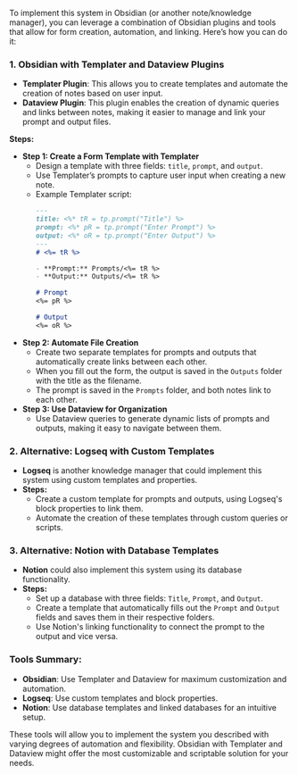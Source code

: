 To implement this system in Obsidian (or another note/knowledge manager), you can leverage a combination of Obsidian plugins and tools that allow for form creation, automation, and linking. Here’s how you can do it:

### 1. Obsidian with Templater and Dataview Plugins

- **Templater Plugin**: This allows you to create templates and automate the creation of notes based on user input.
- **Dataview Plugin**: This plugin enables the creation of dynamic queries and links between notes, making it easier to manage and link your prompt and output files.

**Steps:**

- **Step 1: Create a Form Template with Templater**
  - Design a template with three fields: `title`, `prompt`, and `output`.
  - Use Templater’s prompts to capture user input when creating a new note.
  - Example Templater script:
    ```markdown
    ---
    title: <%* tR = tp.prompt("Title") %>
    prompt: <%* pR = tp.prompt("Enter Prompt") %>
    output: <%* oR = tp.prompt("Enter Output") %>
    ---
    # <%= tR %>

    - **Prompt:** Prompts/<%= tR %>
    - **Output:** Outputs/<%= tR %>

    # Prompt
    <%= pR %>

    # Output
    <%= oR %>
    ```
- **Step 2: Automate File Creation**
  - Create two separate templates for prompts and outputs that automatically create links between each other.
  - When you fill out the form, the output is saved in the `Outputs` folder with the title as the filename.
  - The prompt is saved in the `Prompts` folder, and both notes link to each other.
- **Step 3: Use Dataview for Organization**
  - Use Dataview queries to generate dynamic lists of prompts and outputs, making it easy to navigate between them.

### 2. Alternative: Logseq with Custom Templates

- **Logseq** is another knowledge manager that could implement this system using custom templates and properties.
- **Steps:**
  - Create a custom template for prompts and outputs, using Logseq's block properties to link them.
  - Automate the creation of these templates through custom queries or scripts.

### 3. Alternative: Notion with Database Templates

- **Notion** could also implement this system using its database functionality.
- **Steps:**
  - Set up a database with three fields: `Title`, `Prompt`, and `Output`.
  - Create a template that automatically fills out the `Prompt` and `Output` fields and saves them in their respective folders.
  - Use Notion's linking functionality to connect the prompt to the output and vice versa.

### Tools Summary:

- **Obsidian**: Use Templater and Dataview for maximum customization and automation.
- **Logseq**: Use custom templates and block properties.
- **Notion**: Use database templates and linked databases for an intuitive setup.

These tools will allow you to implement the system you described with varying degrees of automation and flexibility. Obsidian with Templater and Dataview might offer the most customizable and scriptable solution for your needs.
